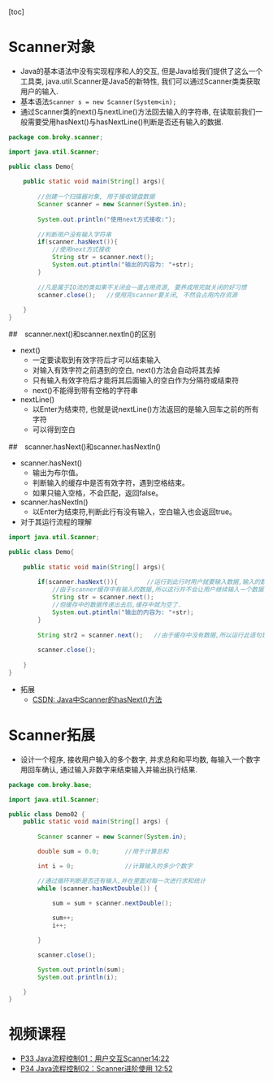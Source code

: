 [toc]

# Scanner对象

- Java的基本语法中没有实现程序和人的交互, 但是Java给我们提供了这么一个工具类, java.util.Scanner是Java5的新特性, 我们可以通过Scanner类类获取用户的输入.
- 基本语法`Scanner s = new Scanner(System<in);`
- 通过Scanner类的next()与nextLine()方法回去输入的字符串, 在读取前我们一般需要受用hasNext()与hasNextLine()判断是否还有输入的数据.

```java
package com.broky.scanner;

import java.util.Scanner;

public class Demo{
	
    public static void main(String[] args){
		
        //创建一个扫描器对象, 用于接收键盘数据
        Scanner scanner = new Scanner(System.in);
        
        System.out.println("使用next方式接收:");
        
        //判断用户没有输入字符串
        if(scanner.hasNext()){
			//使用next方式接收
            String str = scanner.next();
            System.out.ptintln("输出的内容为: "+str);
        }
        
        //凡是属于IO流的类如果不关闭会一直占用资源, 要养成用完就关闭的好习惯
        scanner.close();   //使用完scanner要关闭, 不然会占用内存资源
        
    }
}
```

##　scanner.next()和scanner.nextln()的区别

- next()
  - 一定要读取到有效字符后才可以结束输入
  - 对输入有效字符之前遇到的空白, next()方法会自动将其去掉
  - 只有输入有效字符后才能将其后面输入的空白作为分隔符或结束符
  - next()不能得到带有空格的字符串
- nextLine()
  - 以Enter为结束符, 也就是说nextLine()方法返回的是输入回车之前的所有字符
  - 可以得到空白

##　scanner.hasNext()和scanner.hasNextln()

- scanner.hasNext()
  - 输出为布尔值。
  - 判断输入的缓存中是否有效字符，遇到空格结束。
  - 如果只输入空格，不会匹配，返回false。
- scanner.hasNextln()
  - 以Enter为结束符,判断此行有没有输入，空白输入也会返回true。
- 对于其运行流程的理解

```java
import java.util.Scanner;

public class Demo{
	
    public static void main(String[] args){
		
        if(scanner.hasNext()){        //运行到此行时用户就要输入数据,输入的数据存在于缓存中,判断为true后运行if中的语句,为false则跳出if语句
            //由于scanner缓存中有输入的数据,所以这行并不会让用户继续输入一个数据,而是会将缓存中存在的数据直接传递给scanner.next()
            String str = scanner.next();
            //但缓存中的数据传递出去后,缓存中就为空了.
            System.out.ptintln("输出的内容为: "+str);
        }
        
        String str2 = scanner.next(); 	//由于缓存中没有数据,所以运行此语句是,会让用户输入一个数据.
        
        scanner.close();
        
    }
}
```

- 拓展
  - [CSDN: Java中Scanner的hasNext()方法](https://blog.csdn.net/gao_zhennan/article/details/80562548)

# Scanner拓展

- 设计一个程序, 接收用户输入的多个数字, 并求总和和平均数, 每输入一个数字用回车确认, 通过输入非数字来结束输入并输出执行结果.

```java
package com.broky.base;

import java.util.Scanner;

public class Demo02 {
    public static void main(String[] args) {
        
        Scanner scanner = new Scanner(System.in);

        double sum = 0.0;       //用于计算总和

        int i = 0;              //计算输入的多少个数字

        //通过循环判断是否还有输入,并在里面对每一次进行求和统计
        while (scanner.hasNextDouble()) {
            
            sum = sum + scanner.nextDouble();

            sum++;
            i++;

        }

        scanner.close();

        System.out.println(sum);
        System.out.println(i);

    }
}
```



# 视频课程

- [P33 Java流程控制01：用户交互Scanner14:22](https://www.bilibili.com/video/BV12J41137hu?p=33)
- [P34 Java流程控制02：Scanner进阶使用 12:52](https://www.bilibili.com/video/BV12J41137hu?p=34)

